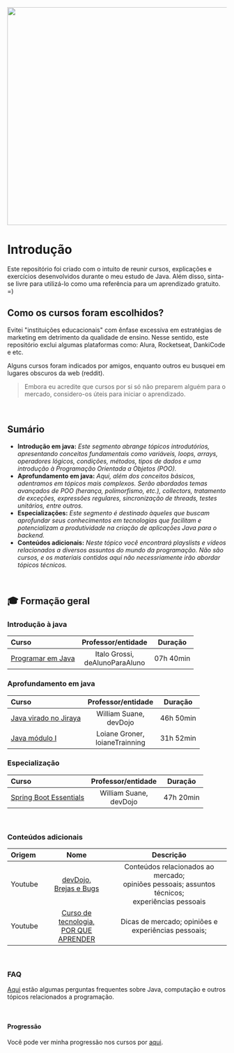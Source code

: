 <!--<h1 align="center"> Java </h1> 
<p align="center"> 
  Bem vindo ao meu repositório sobre Java. Aqui você encontrará cursos, explicações e alguns exercícios.
</p> --> 
<img width="900" height="500" src="https://github.com/FireguiQueen/Java/assets/98475125/58645afa-b40e-46f3-a1b9-ae12b31dbf5b"/> 

# Introdução
Este repositório foi criado com o intuito de reunir cursos, explicações e exercícios desenvolvidos durante o meu estudo de Java. Além disso, sinta-se livre para utilizá-lo como uma referência para um aprendizado gratuito. =)

## Como os cursos foram escolhidos?
Evitei "instituições educacionais" com ênfase excessiva em estratégias de marketing em detrimento da qualidade de ensino. Nesse sentido, este repositório exclui algumas plataformas como: Alura, Rocketseat, DankiCode e etc. 

Alguns cursos foram indicados por amigos, enquanto outros eu busquei em lugares obscuros da web (reddit).
>  Embora eu acredite que cursos por si só não preparem alguém para o mercado, considero-os úteis para iniciar o aprendizado.

<br>

## Sumário 
+ __Introdução em java:__ _Este segmento abrange tópicos introdutórios, apresentando conceitos fundamentais como variáveis, loops, arrays, operadores lógicos, condições, métodos, tipos de dados e uma introdução à Programação Orientada a Objetos (POO)._
+ __Aprofundamento em java:__ _Aqui, além dos conceitos básicos, adentramos em tópicos mais complexos. Serão abordados temas avançados de POO (herança, polimorfismo, etc.), collectors, tratamento de exceções, expressões regulares, sincronização de threads, testes unitários, entre outros._
+ __Especializações:__ _Este segmento é destinado àqueles que buscam aprofundar seus conhecimentos em tecnologias que facilitam e potencializam a produtividade na criação de aplicações Java para o backend._
+ __Conteúdos adicionais:__ _Neste tópico você encontrará playslists e vídeos relacionados a diversos assuntos do mundo da programação. Não são cursos, e os materiais contidos aqui não necessriamente irão abordar tópicos técnicos._

<br>

## 🎓 Formação geral 

### Introdução à java
Curso | Professor/entidade | Duração
:-- | :--: |:--: | 
[Programar em Java](https://www.youtube.com/playlist?list=PLa75BYTPDNKZLzk3xG-gSXSU_AAq5RP4g) | Italo Grossi, <br>deAlunoParaAluno | 07h 40min

### Aprofundamento em java
Curso | Professor/entidade | Duração
:-- | :--: |:--: | 
[Java virado no Jiraya](https://www.youtube.com/playlist?list=PL62G310vn6nFIsOCC0H-C2infYgwm8SWW) | William Suane, <br>devDojo | 46h 50min
[Java módulo I](https://loiane.training/curso/java-basico) | Loiane Groner, <br>loianeTrainning | 31h 52min

### Especialização
Curso | Professor/entidade | Duração
:-- | :--: |:--: | 
[ Spring Boot Essentials](https://www.youtube.com/playlist?list=PL62G310vn6nFBIxp6ZwGnm8xMcGE3VA5H) | William Suane, <br>devDojo | 47h 20min

<br>

### Conteúdos adicionais 
Origem | Nome | Descrição
:-- | :--: | :--:
Youtube | [devDojo, <br> Brejas e Bugs](https://www.youtube.com/playlist?list=PL62G310vn6nEt1kjQGm4mBAsMfmUqFvfS) | Conteúdos relacionados ao mercado; <br> opiniões pessoais; assuntos técnicos; <br>experiências pessoais |
Youtube | [Curso de tecnologia, <br> POR QUE APRENDER](https://www.youtube.com/playlist?list=PLYYr-pCjVCeDkS-LDMB_pF0u9q99ESFvs) | Dicas de mercado; opiniões e<br> experiências pessoais;  


</br>

### FAQ 
<a href="https://github.com/FireguiQueen/Java/blob/main/others/faq.md">Aqui</a> estão algumas perguntas frequentes sobre Java, computação e outros tópicos relacionados a programação.

</br>

#### Progressão
Você pode ver minha progressão nos cursos por <a href="https://github.com/FireguiQueen/Java/blob/main/others/progress%C3%A3o.md">aqui</a>.

